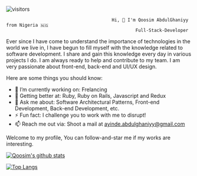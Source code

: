 ![visitors](https://visitor-badge.glitch.me/badge?page_id=Qoosim.visitor-badge)

                                            Hi, 👋 I'm Qoosim AbdulGhaniyy from Nigeria 🇳🇬
                                                     Full-Stack-Developer
                                                          
Ever since I have come to understand the importance of technologies in the world we live in, I have begun to fill myself with the knowledge related to software development. I share and gain this knowledge every day in various projects I do. I am always ready to help and contribute to my team. I am very passionate about front-end, back-end and UI/UX design.


Here are some things you should know:

- 🔭 I’m currently working on: Frelancing
- 🌱 Getting better at: Ruby, Ruby on Rails, Javascript and Redux
- 💬 Ask me about: Software Architectural Patterns, Front-end Development, Back-end Development, etc.
- ⚡ Fun fact: I challenge you to work with me to disrupt!
- 📫 Reach me out via: Shoot a mail at ayinde.abdulghaniyy@gmail.com

Welcome to my profile, You can follow-and-star me if my works are interesting.

[![Qoosim's github stats](https://github-readme-stats.vercel.app/api?username=Qoosim&show_icons=true&theme=radical)](https://github.com/Qoosim/github-readme-stats)



[![Top Langs](https://github-readme-stats.vercel.app/api/top-langs/?username=Qoosim&layout=compact)](https://github.com/Qoosim/github-readme-stats)
